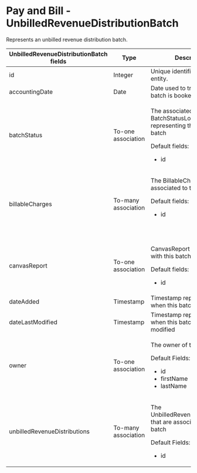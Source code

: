 # Pay and Bill - UnbilledRevenueDistributionBatch

Represents an unbilled revenue distribution batch.

<table>
<colgroup>
<col width="20%" />
<col width="20%" />
<col width="20%" />
<col width="20%" />
<col width="20%" />
</colgroup>
<thead>
<tr class="header">
<th>UnbilledRevenueDistributionBatch fields</th>
<th>Type</th>
<th>Description</th>
<th>Not null</th>
<th>Read-only</th>
</tr>
</thead>
<tbody>
<tr class="odd">
<td>id</td>
<td>Integer</td>
<td>Unique identifier for this entity.</td>
<td>X</td>
<td>X</td>
</tr>
<tr class="even">
<td>accountingDate</td>
<td>Date</td>
<td>Date used to track when batch is booked for reporting</td>
<td> </td>
<td> </td>
</tr>
<tr class="odd">
<td>batchStatus</td>
<td><p>To-one association</p></td>
<td><p>The associated BatchStatusLookup representing the status of the batch</p>
<p>Default fields:</p>
<ul>
<li>id</li>
</ul></td>
<td>X</td>
<td></td>
</tr>
<tr class="even">
<td>billableCharges</td>
<td><p>To-many association</p></td>
<td><p>The BillableCharges associated to this batch</p>
<p>Default fields:</p>
<ul>
<li>id</li>
</ul>
<p> </p></td>
<td> </td>
<td> </td>
</tr>
<tr class="odd">
<td>canvasReport</td>
<td><p>To-one association</p></td>
<td><p>CanvasReport associated with this batch</p>
<p>Default fields:</p>
<ul>
<li>id</li>
</ul></td>
<td> </td>
<td> </td>
</tr>
<tr class="even">
<td>dateAdded</td>
<td>Timestamp</td>
<td>Timestamp representing when this batch was added</td>
<td> </td>
<td> </td>
</tr>
<tr class="odd">
<td>dateLastModified</td>
<td>Timestamp</td>
<td>Timestamp representing when this batch was last modified</td>
<td> </td>
<td> </td>
</tr>
<tr class="even">
<td>owner</td>
<td>To-one association</td>
<td><p>The owner of this batch</p>
<p>Default Fields:</p>
<ul>
<li>id</li>
<li>firstName</li>
<li>lastName</li>
</ul></td>
<td> </td>
<td> </td>
</tr>
<tr class="odd">
<td>unbilledRevenueDistributions</td>
<td>To-many association</td>
<td><p>The UnbilledRevenueDistributions that are associated with this batch</p>
<p>Default Fields:</p>
<ul>
<li>id</li>
</ul></td>
<td> </td>
<td>X</td>
</tr>
</tbody>
</table>


